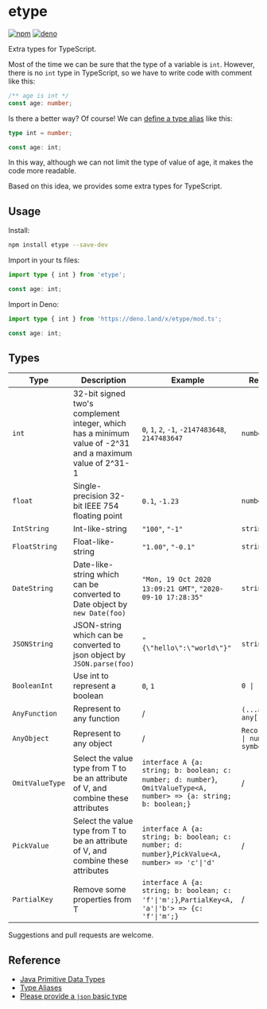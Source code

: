 # etype

[![npm](https://img.shields.io/npm/v/etype)](https://www.npmjs.com/package/etype)
[![deno](https://img.shields.io/badge/Deno-1.4.6-brightgreen.svg?logo=deno)](https://deno.land/x/etype)

Extra types for TypeScript.

Most of the time we can be sure that the type of a variable is `int`. However, there is no `int` type in TypeScript, so we have to write code with comment like this:

```ts
/** age is int */
const age: number;
```

<!-- prettier-ignore -->
Is there a better way? Of course! We can [define a type alias][Type Aliases] like this:

```ts
type int = number;

const age: int;
```

In this way, although we can not limit the type of value of age, it makes the code more readable.

Based on this idea, we provides some extra types for TypeScript.

## Usage

Install:

```bash
npm install etype --save-dev
```

Import in your ts files:

```ts
import type { int } from 'etype';

const age: int;
```

Import in Deno:

```ts
import type { int } from 'https://deno.land/x/etype/mod.ts';

const age: int;
```

## Types

| Type            | Description                                                                                              | Example                                                                                                             | Real Type                                 |
| --------------- | -------------------------------------------------------------------------------------------------------- | ------------------------------------------------------------------------------------------------------------------- | ----------------------------------------- |
| `int`           | 32-bit signed two's complement integer, which has a minimum value of -2^31 and a maximum value of 2^31-1 | `0`, `1`, `2`, `-1`, `-2147483648`, `2147483647`                                                                    | `number`                                  |
| `float`         | Single-precision 32-bit IEEE 754 floating point                                                          | `0.1`, `-1.23`                                                                                                      | `number`                                  |
| `IntString`     | Int-like-string                                                                                          | `"100"`, `"-1"`                                                                                                     | `string`                                  |
| `FloatString`   | Float-like-string                                                                                        | `"1.00"`, `"-0.1"`                                                                                                  | `string`                                  |
| `DateString`    | Date-like-string which can be converted to Date object by `new Date(foo)`                                | `"Mon, 19 Oct 2020 13:09:21 GMT"`, `"2020-09-10 17:28:35"`                                                          | `string`                                  |
| `JSONString`    | JSON-string which can be converted to json object by `JSON.parse(foo)`                                   | `"{\"hello\":\"world\"}"`                                                                                           | `string`                                  |
| `BooleanInt`    | Use int to represent a boolean                                                                           | `0`, `1`                                                                                                            | `0 \| 1`                                  |
| `AnyFunction`   | Represent to any function                                                                                | /                                                                                                                   | `(...args: any[]) => any`                 |
| `AnyObject`     | Represent to any object                                                                                  | /                                                                                                                   | `Record<string \| number \| symbol, any>` |
| `OmitValueType` | Select the value type from T to be an attribute of V, and combine these attributes                       | `interface A {a: string; b: boolean; c: number; d: number}`, `OmitValueType<A, number> => {a: string; b: boolean;}` | /                                         |
| `PickValue`     | Select the value type from T to be an attribute of V, and combine these attributes                       | `interface A {a: string; b: boolean; c: number; d: number}`,`PickValue<A, number> => 'c'\|'d'`                      | /                                         |
| `PartialKey`    | Remove some properties from T                                                                            | `interface A {a: string; b: boolean; c: 'f'\|'m';}`,`PartialKey<A, 'a'\|'b'> => {c: 'f'\|'m';}`                     | /                                         |

Suggestions and pull requests are welcome.

## Reference

- [Java Primitive Data Types](https://docs.oracle.com/javase/tutorial/java/nutsandbolts/datatypes.html)
- [Type Aliases][]
- [Please provide a `json` basic type](https://github.com/microsoft/TypeScript/issues/1897)

<!-- prettier-ignore -->
[Type Aliases]: https://www.typescriptlang.org/docs/handbook/advanced-types.html#type-aliases
